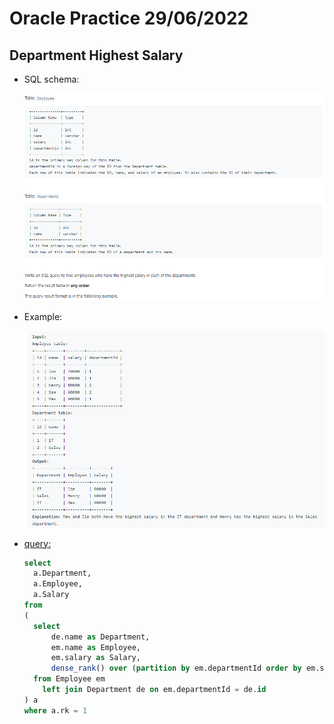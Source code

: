 # Oracle Practice 29/06/2022

## Department Highest Salary

- SQL schema:

  ![department_highest_salary_sql_schema](../img_sql_schema/6/29_department_highest_salary_sql_schema.png)

- Example:

  ![department_highest_salary](../img_example/6/29_department_highest_salary.png)

- <ins>query:</ins>
  ```sql
  select
    a.Department,
    a.Employee,
    a.Salary
  from
  (
    select
        de.name as Department,
        em.name as Employee,
        em.salary as Salary,
        dense_rank() over (partition by em.departmentId order by em.salary desc) as rk
    from Employee em
      left join Department de on em.departmentId = de.id
  ) a
  where a.rk = 1
  ```
